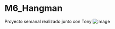 # M6_Hangman
Proyecto semanal realizado junto con Tony
![image](https://user-images.githubusercontent.com/83976432/120921734-4ac1bd80-c6c5-11eb-914a-daf54d169ec1.png)

